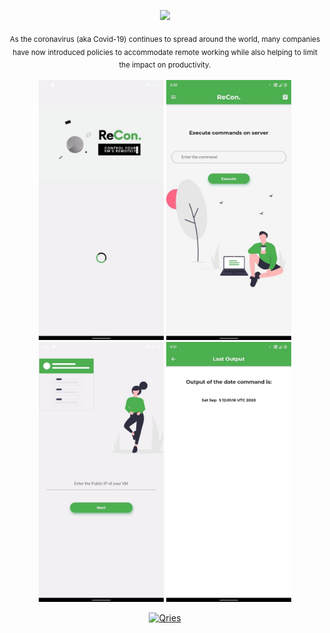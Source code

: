 
<p align="center">
  <img src="https://raw.githubusercontent.com/gauravmehta13/ReCon./master/github%20logo.png?token=AMMWUTFGB232RAVNQ3WVUQS7LN46O"  />
</p>
<p align="center">
  <sub>As the coronavirus (aka Covid-19) continues to spread around the world, many companies have now introduced policies to accommodate remote working while also helping to limit the impact on productivity.<sub>
</p>
 
<p align="center"> <img src="4.jpg" width="200">  <img src="1.jpg" width="200">  <img src="2.jpg" width="200"> <img src="3.jpg" width="200"> </p>

<p align="center">
  <a href="https://play.google.com/store/apps/details?id=com.gauravmehta13.RMM&hl">
         <img alt="Qries" src="https://play.google.com/intl/en_us/badges/static/images/badges/en_badge_web_generic.png"
              img width="325" height="125"
        >
      </a></p>
 <p align="center">
  <img src="https://raw.githubusercontent.com/andreasbm/readme/master/assets/lines/colored.png" img width="5000" height="5" />
</p>
 



